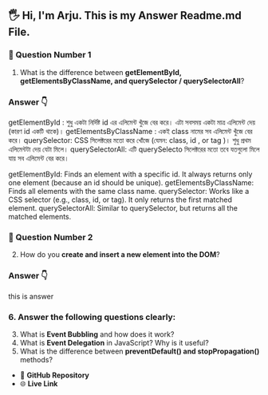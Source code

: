 ## 🖐 Hi, I'm Arju. This is my Answer Readme.md File.

### 🚩 Question Number 1
1. What is the difference between **getElementById, getElementsByClassName, and querySelector / querySelectorAll**?

### Answer 👇
getElementById : শুধু একটা নির্দিষ্ট id এর এলিমেন্ট খুঁজে বের করে। এটা সবসময় একটা মাত্র এলিমেন্ট দেয় (কারণ id একটি থাকে)।
getElementsByClassName : একই class নামের সব এলিমেন্ট খুঁজে বের করে।
querySelector: CSS সিলেক্টরের মতো করে খোঁজে (যেমন: class, id , or tag )। শুধু প্রথম এলিমেন্টটা দেয় যেটা মিলে।
querySelectorAll: এটি querySelecto সিলেক্টরের মতো তবে যতগুলো মিলে যায় সব এলিমেন্ট বের করে।

getElementById: Finds an element with a specific id. It always returns only one element (because an id should be unique).
getElementsByClassName: Finds all elements with the same class name.
querySelector: Works like a CSS selector (e.g., class, id, or tag). It only returns the first matched element.
querySelectorAll: Similar to querySelector, but returns all the matched elements.


### 🚩 Question Number 2
2. How do you **create and insert a new element into the DOM**?

### Answer 👇
this is answer


### 6. Answer the following questions clearly:



3. What is **Event Bubbling** and how does it work?
4. What is **Event Delegation** in JavaScript? Why is it useful?
5. What is the difference between **preventDefault() and stopPropagation()** methods?

- 📂 **GitHub Repository**
- 🌐 **Live Link**

